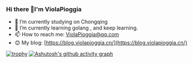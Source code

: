 ### Hi there 👋I'm ViolaPioggia
- 🔭 I’m currently studying on Chongqing
- 🌱 I’m currently learning golang , and keep learning.
- 📫 How to reach me: ViolaPioggia@qq.com
- 😊 My blog: [https://blog.violapioggia.cn/](https://blog.violapioggia.cn/)

[![trophy](https://github-profile-trophy.vercel.app/?username=ViolaPioggia)](https://github.com/ryo-ma/github-profile-trophy)
[![Ashutosh's github activity graph](https://github-readme-activity-graph.vercel.app/graph?username=ViolaPioggia)](https://github.com/ashutosh00710/github-readme-activity-graph)

